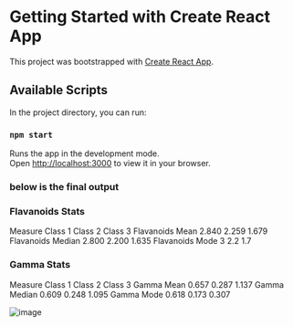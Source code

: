 # Getting Started with Create React App

This project was bootstrapped with [Create React App](https://github.com/facebook/create-react-app).

## Available Scripts

In the project directory, you can run:

### `npm start`

Runs the app in the development mode.\
Open [http://localhost:3000](http://localhost:3000) to view it in your browser.

### below is the final output

### Flavanoids Stats

Measure	           Class 1	    Class 2	    Class 3
Flavanoids Mean 	2.840	    2.259	    1.679
Flavanoids Median	2.800	    2.200	    1.635
Flavanoids Mode 	3	        2.2	        1.7


### Gamma Stats

Measure	            Class 1	    Class 2	    Class 3
Gamma Mean	        0.657   	0.287   	1.137
Gamma Median	    0.609	    0.248   	1.095
Gamma Mode	        0.618	    0.173   	0.307


![image](https://github.com/aabhi2309/manufacSubmission/assets/109471779/45cb6811-d7b4-4242-9027-c439a23266fa)



